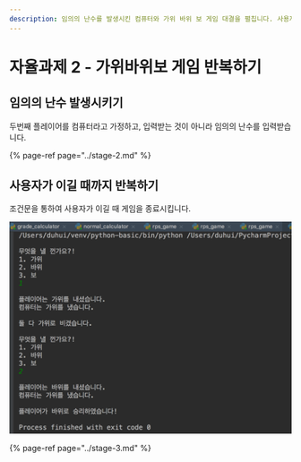 ```yaml
---
description: 임의의 난수를 발생시킨 컴퓨터와 가위 바위 보 게임 대결을 펼칩니다. 사용자가 이길 때 까지 게임을 반복합니다.
---
```


# 자율과제 2 - 가위바위보 게임 반복하기

## 임의의 난수 발생시키기

두번째 플레이어를 컴퓨터라고 가정하고, 입력받는 것이 아니라 임의의 난수를 입력받습니다.

{% page-ref page="../stage-2.md" %}

## 사용자가 이길 때까지 반복하기

조건문을 통하여 사용자가 이길 때 게임을 종료시킵니다.

![&#xAC00;&#xC704; &#xBC14;&#xC704; &#xBCF4; &#xAC8C;&#xC784;](../../.gitbook/assets/image%20%2879%29.png)

{% page-ref page="../stage-3.md" %}

